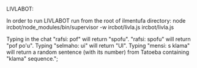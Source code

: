 LIVLABOT:

In order to run LIVLABOT run from the root of ilmentufa directory:
node ircbot/node_modules/bin/supervisor -w ircbot/livla.js ircbot/livla.js

Typing in the chat "rafsi: pof" will return "spofu". "rafsi: spofu" will return "pof po\'u". Typing "selmaho: ui" will return "UI". Typing "mensi: s klama" will return a random sentence (with its number) from Tatoeba containing "klama" sequence.";
